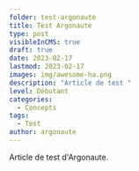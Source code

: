 ```yaml
---
folder: test-argonaute
title: Test Argonaute
type: post
visibleInCMS: true
draft: true
date: 2023-02-17
lastmod: 2023-02-17
images: img/awesome-ha.png
description: "Article de test "
level: Débutant
categories:
  - Concepts
tags:
  - Test
author: argonaute
---
```

A﻿rticle de test d'Argonaute.
